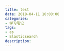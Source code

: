 ```yaml
---
title: test
date: 2018-04-11 10:00:00
categories:
- 学习笔记
tags: 
- es
- Elasticsearch
description: 
---
```

